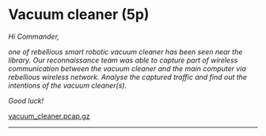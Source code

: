 # Vacuum cleaner (5p)
_Hi Commander,_

_one of rebellious smart robotic vacuum cleaner has been seen near the library.
Our reconnaissance team was able to capture part of wireless communication between
the vacuum cleaner and the main computer via rebellious wireless network. Analyse the
captured traffic and find out the intentions of the vacuum cleaner(s)._

_Good luck!_

[vacuum_cleaner.pcap.gz](vacuum_cleaner.pcap.gz)

---